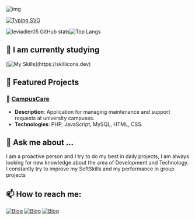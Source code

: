 ![img](https://i.pinimg.com/originals/90/70/32/9070324cdfc07c68d60eed0c39e77573.gif)

[![Typing SVG](https://readme-typing-svg.herokuapp.com?font=Kode+Mono&pause=1000&color=F7F7F7&center=True&random=false&width=435&lines=Hello+Dev's,+Welcome+My+Profile;My+Name+is+Levi+Adler;I'm+19+years+old;I'm+From+Paraíba,Brazil;I+study+Computer+Science)](https://git.io/typing-svg)

![leviadler05 GitHub stats](https://github-readme-stats.vercel.app/api?username=leviadler05&show_icons=true&theme=transparent&text_color=FFFFFF)![Top Langs](https://github-readme-stats.vercel.app/api/top-langs/?username=leviadler05&layout=compact&text_color=FFFFFF&theme=transparent&hide=jupyter%20notebook)

## 🔭 I am currently studying
[![My Skills](https://skillicons.dev/icons?i=python,php,js,html,css,mysql,)](https://skillicons.dev)

## 📂 Featured Projects
### 🔧 [CampusCare](https://github.com/CampusCare-tech/CampusCare-Unipe.git)
- **Description**: Application for managing maintenance and support requests at university campuses.
- **Technologies**: PHP, JavaScript, MySQL, HTML, CSS.

## 💬 Ask me about ...
I am a proactive person and I try to do my best in daily projects, I am always looking for new knowledge about the area of ​​Development and Technology. I constantly try to improve my SoftSkills and my performance in group projects
## 📫 How to reach me:

<!--[![Blog](https://img.shields.io/badge/Instagram-E4405F?style=for-the-badge&logo=instagram&logoColor=white)]() -->
[![Blog](https://img.shields.io/badge/Gmail-D14836?style=for-the-badge&logo=gmail&logoColor=white)](https://mail.google.com/mail/u/0/#inbox?compose=GTvVlcRwRQJDMRmbfKDhXntJvtXwfqGXKSPckdGLbLZrHLbLfQWpPvvSfjQWNhgXHHBtgWKZNfhQV)
[![Blog](https://img.shields.io/badge/WhatsApp-25D366?style=for-the-badge&logo=whatsapp&logoColor=white)](https://wa.me/qr/BFGX4IKFOB5HG1)
[![Blog](https://img.shields.io/badge/LinkedIn-0077B5?style=for-the-badge&logo=linkedin&logoColor=white)](https://www.linkedin.com/in/levi-albuquerque-1b1832328/)

